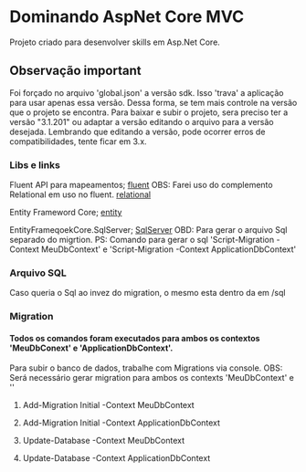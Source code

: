 # Dominando AspNet Core MVC

Projeto criado para desenvolver skills em Asp.Net Core.

## Observação important

Foi forçado no arquivo 'global.json' a versão sdk. Isso 'trava' a aplicação para usar apenas essa versão. Dessa forma, se tem mais controle na versão que o projeto se encontra.
Para baixar e subir o projeto, sera preciso ter a versão "3.1.201" ou adaptar a versão editando o arquivo para a versão desejada. Lembrando que editando a versão, pode ocorrer erros de compatibilidades, tente ficar em 3.x.

### Libs e links
Fluent API para mapeamentos;
[fluent](https://docs.microsoft.com/pt-br/ef/ef6/modeling/code-first/fluent/types-and-properties)
OBS: Farei uso do complemento Relational em uso no fluent.
[relational](https://www.nuget.org/packages/Microsoft.EntityFrameworkCore.Relational/2.2.6)

Entity Frameword Core;
[entity](https://docs.microsoft.com/pt-br/ef/core/)

EntityFrameqoekCore.SqlServer;
[SqlServer](https://www.nuget.org/packages/Microsoft.EntityFrameworkCore.SqlServer/2.2.6)
OBD: Para gerar o arquivo Sql separado do migrtion.
PS: Comando para gerar o sql 'Script-Migration -Context MeuDbContext' e 'Script-Migration -Context ApplicationDbContext'

### Arquivo SQL
Caso queria o Sql ao invez do migration, o mesmo esta dentro da em /sql

### Migration
#### Todos os comandos foram executados para ambos os contextos 'MeuDbConext' e 'ApplicationDbContext'.
Para subir o banco de dados, trabalhe com Migrations via console.
OBS: Será necessário gerar migration para ambos os contexts 'MeuDbContext' e ''

1. Add-Migration Initial -Context MeuDbContext
2. Add-Migration Initial -Context ApplicationDbContext

3. Update-Database -Context MeuDbContext
4. Update-Database -Context ApplicationDbContext
